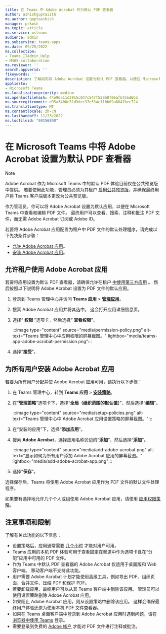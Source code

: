 ```yaml
---
title: 在 Teams 中 Adobe Acrobat 作为默认 PDF 查看器
author: ashishguptaiitb
ms.author: guptaashish
manager: prkosh
ms.topic: article
ms.service: msteams
audience: admin
ms.subservice: teams-apps
ms.date: 09/25/2022
ms.collection:
- Teams_ITAdmin_Help
- M365-collaboration
ms.reviewer: ''
search.appverid: ''
f1keywords: ''
description: 了解如何将 Adobe Acrobat 设置为默认 PDF 查看器，以便在 Microsoft Teams 中查看和编辑 PDF 文件。
appliesto:
- Microsoft Teams
ms.localizationpriority: medium
ms.openlocfilehash: 44e96a11d2915c047c547f530b8f06afb45bd6bb
ms.sourcegitcommit: d95a3408e31d3dec37c534c110b09a8847bec724
ms.translationtype: MT
ms.contentlocale: zh-CN
ms.lasthandoff: 11/23/2022
ms.locfileid: "69156898"
---
```

# <a name="set-adobe-acrobat-as-the-default-pdf-viewer-in-microsoft-teams"></a>在 Microsoft Teams 中将 Adobe Acrobat 设置为默认 PDF 查看器

> [!NOTE]
> Adobe Acrobat 作为 Microsoft Teams 中的默认 PDF 体验目前仅在公共预览版中提供。 若要使用此功能，管理员必须为其租户 [启用公共预览版](public-preview-doc-updates.md)，并确保最终用户将 Teams 客户端版本更改为公共预览版。

作为管理员，你可以将 Adobe Acrobat 设置为默认应用，以便在 Microsoft Teams 中查看和编辑 PDF 文件。 最终用户可以查看、搜索、注释和批注 PDF 文件，而无需 Adobe Acrobat 订阅或 Adobe ID。

若要将 Adobe Acrobat 应用配置为租户中 PDF 文件的默认处理程序，请完成以下先决条件步骤：

* [允许 Adobe Acrobat 应用](#allow-adobe-acrobat-app-in-your-tenant)。
* [安装 Adobe Acrobat 应用](#install-adobe-acrobat-app-for-all-users)。

## <a name="allow-adobe-acrobat-app-in-your-tenant"></a>允许租户使用 Adobe Acrobat 应用

若要将应用设置为默认 PDF 查看器，请确保允许在租户 [中使用第三方应用](manage-apps.md#manage-org-wide-app-settings) 。 然后按照以下说明将 Adobe Acrobat 设置为 PDF 文件的默认应用。

1. 登录到 Teams 管理中心并访问 **Teams 应用** > **[管理应用](https://admin.teams.microsoft.com/policies/manage-apps)**。

1. 搜索 Adobe Acrobat 应用并将其选中。 这会打开应用详细信息页。

1. 选择“ **权限** ”选项卡，然后选择“ **查看权限**”。

   :::image type="content" source="media/permission-policy.png" alt-text="Teams 管理中心中应用权限的屏幕截图。" lightbox="media/teams-app-adobe-acrobat-permission.png":::

1. 选择“**接受**”。

## <a name="install-adobe-acrobat-app-for-all-users"></a>为所有用户安装 Adobe Acrobat 应用

若要为所有用户分配并使 Adobe Acrobat 应用可用，请执行以下步骤：

1. 在 Teams 管理中心，转到 **Teams 应用** > [**安装策略**](https://admin.teams.microsoft.com/policies/app-setup)。

1. 在“**管理策略**”选项卡下，选择“**全局（组织范围的默认值）**”，然后选择“**编辑**”。

   :::image type="content" source="media/setup-policies.png" alt-text="Teams 管理中心中 Adobe Acrobat 应用设置策略的屏幕截图。":::

1. 在“安装的应用”下，选择“**添加应用**”。

1. 搜索 **Adobe Acrobat**，选择应用名称旁边的“**添加**”，然后选择“**添加**”。

   :::image type="content" source="media/add-adobe-acrobat.png" alt-text="显示如何为所有用户添加 Adobe Acrobat 应用的屏幕截图。" lightbox="media/add-adobe-acrobat-app.png":::

1. 选择“**保存**”。

选择保存后，Teams 将使用 Adobe Acrobat 应用作为 PDF 文件的默认文件处理程序。

如果要有选择地允许几个个人或组使用 Adobe Acrobat 应用，请使用 [应用权限策略](teams-app-permission-policies.md)。

## <a name="considerations-and-limitations"></a>注意事项和限制

了解有关此功能的以下信息：

* 设置策略后，应用通常需要 [几个小时](teams-app-setup-policies.md#considerations-and-limitations) 才能对用户可用。
* Teams 应用的本机 PDF 体验可用于查看固定在频道中作为选项卡且在“分配”应用中可用的 PDF 文件。
* 作为 Teams 中默认 PDF 查看器的 Adobe Acrobat 仅适用于桌面版和 Web 客户端。 移动客户端不支持此功能。
* 用户需要 Adobe Acrobat 计划才能使用高级工具，例如导出 PDF、组织页面、合并文件、压缩 PDF 和保护 PDF。
* 若要卸载应用，最终用户可以从其 Teams 客户端中删除该应用。 管理员可以使用设置策略删除 Adobe Acrobat 应用。
* 如果阻止 Adobe Acrobat 应用，则从设置策略中删除该应用。 这样会确保最终用户体验还原为使用本机 PDF 文件查看器。
* 如果在 Teams 桌面客户端中登录到 Adobe Acrobat 应用时遇到问题，请在 [浏览器中使用 Teams](https://teams.microsoft.com/) 登录。
* 需要登录到免费的 [Adobe 帐户](https://acrobat.adobe.com/us/en/) 才能对 PDF 文件进行注释或批注。
